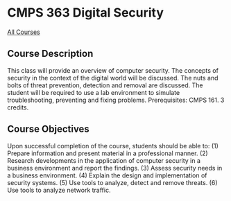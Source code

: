 # CMPS 363 Digital Security

[All Courses](courses)

## Course Description

This class will provide an overview of computer security.  The concepts of security in the context of the digital world will be discussed. The nuts and bolts of threat prevention, detection and removal are discussed. The student will be required to use a lab environment to simulate troubleshooting, preventing and fixing problems. Prerequisites: CMPS 161. 3 credits.

## Course Objectives

Upon successful completion of the course, students should be able to:
(1) Prepare information and present material in a professional manner.
(2) Research developments in the application of computer security in a business environment and report the findings.
(3) Assess security needs in a business environment.
(4) Explain the design and implementation of security systems.
(5) Use tools to analyze, detect and remove threats.
(6) Use tools to analyze network traffic.

